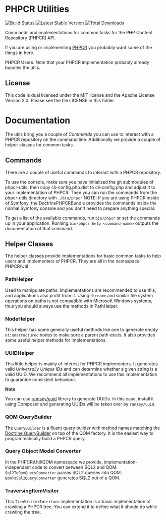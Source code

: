# PHPCR Utilities

[![Build Status](https://secure.travis-ci.org/phpcr/phpcr-utils.png)](http://travis-ci.org/phpcr/phpcr-utils)
[![Latest Stable Version](https://poser.pugx.org/phpcr/phpcr-utils/version.png)](https://packagist.org/packages/phpcr/phpcr-utils)
[![Total Downloads](https://poser.pugx.org/phpcr/phpcr-utils/d/total.png)](https://packagist.org/packages/phpcr/phpcr-utils)

Commands and implementations for common tasks for the PHP Content Repository (PHPCR) API.

If you are using or implementing [PHPCR](https://github.com/phpcr/phpcr) you
probably want some of the things in here.

PHPCR Users: Note that your PHPCR implementation probably already bundles the
utils.

## License

This code is dual licensed under the MIT license and the Apache License Version
2.0. Please see the file LICENSE in this folder.


# Documentation

The utils bring you a couple of *Commands* you can use to interact with a PHPCR
repository on the command line. Additionally we provide a couple of helper
classes for common tasks.

## Commands

There are a couple of useful commands to interact with a PHPCR repository.

To use the console, make sure you have initialized the git submodules of
phpcr-utils, then copy cli-config.php.dist to cli-config.php and adjust it
to your implementation of PHPCR. Then you can run the commands from the
phpcr-utils directory with ``./bin/phpcr``
NOTE: If you are using PHPCR inside of Symfony, the DoctrinePHPCRBundle
provides the commands inside the normal Symfony console and you don't need to
prepare anything special.

To get a list of the available commands, run `bin/phpcr` or set the commands up
in your application. Running `bin/phpcr help <command-name>` outputs the
documentation of that command.

## Helper Classes

The helper classes provide implementations for basic common tasks to help users
and implementers of PHPCR. They are all in the namespace PHPCR\Util

### PathHelper

Used to manipulate paths. Implementations are recommended to use this, and
applications also profit from it. Using `dirname` and similar file system
operations on paths is not compatible with Microsoft Windows systems, thus you
should always use the methods in PathHelper.

### NodeHelper

This helper has some generally useful methods like one to generate empty
`nt:unstructured` nodes to make sure a parent path exists. It also provides
some useful helper methods for implementations.

### UUIDHelper

This little helper is mainly of interest for PHPCR implementers. It generates
valid *Universally Unique IDs* and can determine whether a given string is a
valid UUID.
We recommend all implementations to use this implementation to guarantee
consistent behaviour.

**Note**

You can use [ramsey/uuid](https://github.com/ramsey/uuid) library to generate UUIDs. In this case,
install it using Composer and generating UUIDs will be taken over by `ramsey/uuid`.

### QOM QueryBuilder

The ``QueryBuilder`` is a fluent query builder with method names matching the
[Doctrine QueryBuilder](http://www.doctrine-project.org/docs/orm/2.1/en/reference/query-builder.html)
on top of the QOM factory. It is the easiest way to programmatically build a
PHPCR query.

### Query Object Model Converter

In the PHPCR\Util\QOM namespace we provide, implementation-independant code to
convert between SQL2 and QOM. ``Sql2ToQomQueryConverter`` parses SQL2 queries
into QOM . ``QomToSql2QueryConverter`` generates SQL2 out of a QOM.

### TraversingItemVisitor

This ``ItemVisitorInterface`` implementation is a basic implementation of crawling
a PHPCR tree. You can extend it to define what it should do while crawling the
tree.
